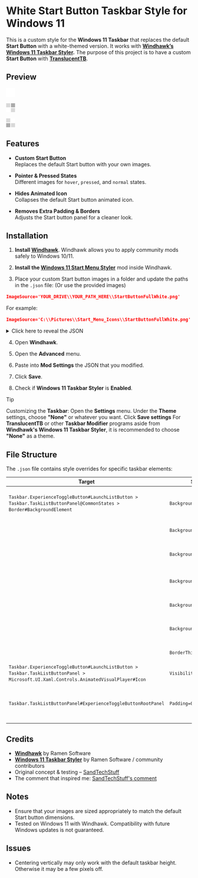 # White Start Button Taskbar Style for Windows 11

This is a custom style for the **Windows 11 Taskbar** that replaces the default **Start Button** with a white-themed version. It works with **[Windhawk’s Windows 11 Taskbar Styler](https://windhawk.net/mods/windows-11-taskbar-styler).**
The purpose of this project is to have a custom **Start Button** with **[TranslucentTB](https://translucenttb.com/)**.

## Preview

![Preview 1](Images/StartButtonFullWhite.png)

![Preview 2](StartButtonFullWhite_1.png)

![Preview 3](StartButtonFullWhite_2.png)

## Features

- **Custom Start Button**  
  Replaces the default Start button with your own images.

- **Pointer & Pressed States**  
  Different images for `hover`, `pressed`, and `normal` states.

- **Hides Animated Icon**  
  Collapses the default Start button animated icon.

- **Removes Extra Padding & Borders**  
  Adjusts the Start button panel for a cleaner look.

## Installation

1. **Install [Windhawk](https://windhawk.net/)**.
   Windhawk allows you to apply community mods safely to Windows 10/11.

2. **Install the [Windows 11 Start Menu Styler](https://windhawk.net/mods/windows-11-start-menu-styler)** mod inside Windhawk.

3. Place your custom Start button images in a folder and update the paths in the `.json` file: (Or use the provided images)

  ```json
  ImageSource='YOUR_DRIVE\\YOUR_PATH_HERE\\StartButtonFullWhite.png'
  ```

  For example:

  ```json
  ImageSource='C:\\Pictures\\Start_Menu_Icons\\StartButtonFullWhite.png'
  ```

<details>
  <summary>Click here to reveal the JSON</summary>
  
  ```json
{
	"controlStyles[0].target": "Taskbar.ExperienceToggleButton#LaunchListButton[AutomationProperties.AutomationId=StartButton] > Taskbar.TaskListButtonPanel@CommonStates > Border#BackgroundElement",
	"controlStyles[0].styles[0]": "Background@InactiveNormal:=<ImageBrush Stretch=\"None\" AlignmentY='Center' AlignmentX='Center' ImageSource='YOUR_DRIVE\\YOUR_PATH_HERE\\StartButtonFullWhite.png' />",
	"controlStyles[1].target": "Taskbar.ExperienceToggleButton#LaunchListButton[AutomationProperties.AutomationId=StartButton] > Taskbar.TaskListButtonPanel > Microsoft.UI.Xaml.Controls.AnimatedVisualPlayer#Icon",
	"controlStyles[1].styles[0]": "Visibility=Collapsed",
	"controlStyles[0].styles[1]": "Background@InactivePointerOver:=<ImageBrush Stretch=\"None\" AlignmentY='Center' AlignmentX='Center' ImageSource='YOUR_DRIVE\\YOUR_PATH_HERE\\StartButtonFullWhite_1.png' />",
	"controlStyles[0].styles[2]": "Background@InactivePressed:=<ImageBrush Stretch=\"None\" AlignmentY='Center' AlignmentX='Center' ImageSource='YOUR_DRIVE\\YOUR_PATH_HERE\\StartButtonFullWhite_2.png' />",
	"controlStyles[2].target": "Taskbar.TaskListButtonPanel#ExperienceToggleButtonRootPanel",
	"controlStyles[2].styles[0]": "Padding=0,0,0,0",
	"controlStyles[0].styles[3]": "BorderThickness=0",
	"controlStyles[0].styles[4]": "Background@ActiveNormal:=<ImageBrush Stretch=\"None\" AlignmentY='Center' AlignmentX='Center' ImageSource='YOUR_DRIVE\\YOUR_PATH_HERE\\StartButtonFullWhite_2.png' />",
	"controlStyles[0].styles[5]": "Background@ActivePointerOver:=<ImageBrush Stretch=\"None\" AlignmentY='Center' AlignmentX='Center' ImageSource='YOUR_DRIVE\\YOUR_PATH_HERE\\StartButtonFullWhite_1.png' />",
	"controlStyles[0].styles[6]": "Background@ActivePressed:=<ImageBrush Stretch=\"None\" AlignmentY='Center' AlignmentX='Center' ImageSource='YOUR_DRIVE\\YOUR_PATH_HERE\\StartButtonFullWhite_2.png' />"
}
```
  
</details>

4. Open **Windhawk**.

5. Open the **Advanced** menu.

6. Paste into **Mod Settings** the JSON that you modified.

7. Click **Save**.

8. Check if **Windows 11 Taskbar Styler** is **Enabled**.

> [!TIP]
> Customizing the **Taskbar**: Open the **Settings** menu. Under the **Theme** settings, choose **"None"** or whatever you want. Click **Save settings**
> For **TranslucentTB** or other **Taskbar Modifier** programs aside from **Windhawk's Windows 11 Taskbar Styler**, it is recommended to choose **"None"** as a theme.

## File Structure

The `.json` file contains style overrides for specific taskbar elements:

| Target | Style Property | Description |
|--------|----------------|-------------|
| `Taskbar.ExperienceToggleButton#LaunchListButton > Taskbar.TaskListButtonPanel@CommonStates > Border#BackgroundElement` | `Background@InactiveNormal` | Image for Start button in inactive normal state |
|          | `Background@InactivePointerOver` | Image for inactive hover state |
|          | `Background@InactivePressed` | Image for inactive pressed state |
|          | `Background@ActiveNormal` | Image for active normal state |
|          | `Background@ActivePointerOver` | Image for active hover state |
|          | `Background@ActivePressed` | Image for active pressed state |
|          | `BorderThickness=0` | Removes the button border |
| `Taskbar.ExperienceToggleButton#LaunchListButton > Taskbar.TaskListButtonPanel > Microsoft.UI.Xaml.Controls.AnimatedVisualPlayer#Icon` | `Visibility=Collapsed` | Hides the animated Start icon |
| `Taskbar.TaskListButtonPanel#ExperienceToggleButtonRootPanel` | `Padding=0,0,0,0` | Removes extra padding from Start button panel |

## Credits

- **[Windhawk](https://windhawk.net/)** by Ramen Software  
- **[Windows 11 Taskbar Styler](https://windhawk.net/mods/windows-11-taskbar-styler)** by Ramen Software / community contributors  
- Original concept & testing – [SandTechStuff](https://github.com/SandTechStuff)
- The comment that inspired me: [SandTechStuff's comment](https://github.com/ramensoftware/windows-11-taskbar-styling-guide/issues/153#issuecomment-2569892017)

## Notes

- Ensure that your images are sized appropriately to match the default Start button dimensions.
- Tested on Windows 11 with Windhawk. Compatibility with future Windows updates is not guaranteed.

## Issues

- Centering vertically may only work with the default taskbar height. Otherwise it may be a few pixels off.
